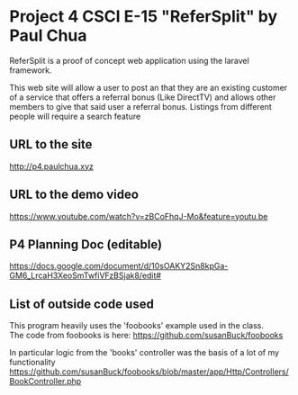 # Project 4 CSCI E-15 "ReferSplit" by Paul Chua

ReferSplit is a proof of concept web application using the laravel framework.

This web site will allow a user to post an that they are an existing customer of a service that offers a referral bonus (Like DirectTV) and allows other members to give that said user a referral bonus.  Listings from different people will require a search feature

## URL to the site

http://p4.paulchua.xyz

## URL to the demo video

https://www.youtube.com/watch?v=zBCoFhqJ-Mo&feature=youtu.be

## P4 Planning Doc (editable)

https://docs.google.com/document/d/10sOAKY2Sn8kpGa-GM6_LrcaH3XeoSmTwfiVFzBSjak8/edit#

## List of outside code used

This program heavily uses the 'foobooks' example used in the class.  
The code from foobooks is here: https://github.com/susanBuck/foobooks

In particular logic from the 'books' controller was the basis of a lot of my functionality
https://github.com/susanBuck/foobooks/blob/master/app/Http/Controllers/BookController.php
